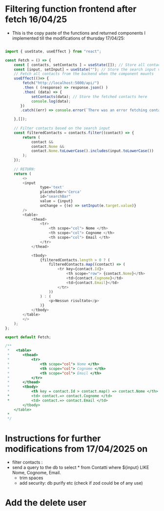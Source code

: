 # Filtering function frontend after fetch 16/04/25
- This is the copy paste of the functions and returned components I implemented till the modifications of thursday 17/04/25:

``` javascript

import { useState, useEffect } from "react";

const Fetch = () => {
    const [ contacts, setContacts ] = useState([]); // Store all contacts fetched from the db with a get() 
    const [input, setInput] = useState(""); // Store the search input value and handle the input change
    // Fetch all contacts from the backend when the component mounts
    useEffect(()=> {
        fetch("http://localhost:5000/api/")
        .then ( (response) => response.json() )
        .then( (data) => {
            setContacts(data); // Store the fetched contacts here
            console.log(data);
       })
       .catch((err) => console.error(`There was an error fetching contacts: ${err}`));

    },[]);
    
    // Filter contacts based on the search input
    const filteredContacts = contacts.filter((contact) => {
        return (
            contact &&
            contact.Nome &&
            contact.Nome.toLowerCase().includes(input.toLowerCase())
        );
    });
    
    // RETURN:
    return (
        <>   
        <input 
                type='text' 
                placeholder='Cerca' 
                id="searchBar" 
                value = {input}
                onChange = {(e) => setInput(e.target.value)}
        />   
        <table>
            <thead>
                <tr>
                    <th scope="col"> Nome </th>
                    <th scope="col"> Cognome </th>
                    <th scope="col"> Email </th>
                </tr>
            </thead>

            <tbody>
                {filteredContacts.length > 0 ? (
                    filteredContacts.map((contact) => (  
                        <tr key={contact.Id}>
                            <th scope="row"> {contact.Nome}</th>
                            <td>{contact.Cognome}</td>
                            <td>{contact.Email}</td>
                        </tr>
                    ))
                ) : (
                    <p>Nessun risultato</p>
                )}
            </tbody>
        </table>
        </>
    );
};

export default Fetch;

/**
 *   <table>
 *      <thead>
 *          <tr>
 *              <th scope="col"> Nome </th>
 *              <th scope="col"> Cognome </th>
 *              <th scope="col"> Email </th>
 *          </tr>
 *      </thead>
 *      <tbody>
 *          <th key = contact.Id > contact.map() => contact.Nome </th>
 *          <td> contact.=> contact.Cognome </td>
 *          <td> contact.=> contact.Email </td>   
        </tbody>
    </table>
 * 
 */
```

# Instructions for further modifications from 17/04/2025 on

- filter contacts :
- send a query to the db to select * from Contatti
    where ${input} LIKE Nome, Cognome, Email.
    - trim spaces
    - add security: db purify etc (check if zod could be of any use)

# Add the delete user
